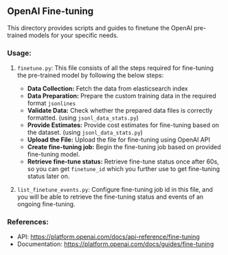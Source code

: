 ## OpenAI Fine-tuning

This directory provides scripts and guides to finetune the OpenAI pre-trained models for your specific needs.

### Usage:
1. `finetune.py`: This file consists of all the steps required for fine-tuning the pre-trained model by following the below steps:  
   * **Data Collection:** Fetch the data from elasticsearch index
   * **Data Preparation:** Prepare the custom training data in the required format `jsonlines`
   * **Validate Data:** Check whether the prepared data files is correctly formatted. (using `jsonl_data_stats.py`)
   * **Provide Estimates:** Provide cost estimates for fine-tuning based on the dataset. (using `jsonl_data_stats.py`)
   * **Upload the File:** Upload the file for fine-tuning using OpenAI API
   * **Create fine-tuning job:** Begin the fine-tuning job based on provided fine-tuning model.
   * **Retrieve fine-tune status:** Retrieve fine-tune status once after 60s, so you can get `finetune_id` which you further use to get fine-tuning status later on.

2. `list_finetune_events.py`: Configure fine-tuning job id in this file, and you will be able to retrieve the fine-tuning status and events of an ongoing fine-tuning.

### References:
   * API: https://platform.openai.com/docs/api-reference/fine-tuning
   * Documentation: https://platform.openai.com/docs/guides/fine-tuning